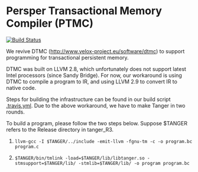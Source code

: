# Persper Transactional Memory Compiler (PTMC)

[![Build Status](https://travis-ci.org/Persper/PTMC.svg?branch=master)](https://travis-ci.org/Persper/PTMC)

We revive DTMC (http://www.velox-project.eu/software/dtmc) to support
programming for transactional persistent memory.

DTMC was built on LLVM 2.8, which unfortunately does not support latest Intel
processors (since Sandy Bridge). For now, our workaround is using DTMC to
compile a program to IR, and using LLVM 2.9 to convert IR to native code.

Steps for building the infrastructure can be found in our build script
[.travis.yml](https://github.com/Persper/PTMC/blob/master/.travis.yml). Due to
the above workaround, we have to make Tanger in two rounds.

To build a program, please follow the two steps below. Suppose $TANGER
refers to the Release directory in tanger\_R3.

1. `llvm-gcc -I $TANGER/../include -emit-llvm -fgnu-tm -c -o program.bc program.c`

2. `$TANGER/bin/tmlink -load=$TANGER/lib/libtanger.so -stmsupport=$TANGER/lib/ -stmlib=$TANGER/lib/ -o program program.bc`
